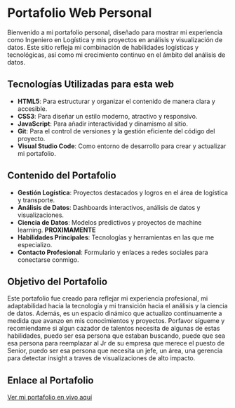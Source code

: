 # **Portafolio Web Personal**

Bienvenido a mi portafolio personal, diseñado para mostrar mi experiencia como Ingeniero en Logística y mis proyectos en análisis y visualización de datos. Este sitio refleja mi combinación de habilidades logísticas y tecnológicas, así como mi crecimiento continuo en el ámbito del análisis de datos.

## **Tecnologías Utilizadas para esta web**
- **HTML5**: Para estructurar y organizar el contenido de manera clara y accesible.
- **CSS3**: Para diseñar un estilo moderno, atractivo y responsivo.
- **JavaScript**: Para añadir interactividad y dinamismo al sitio.
- **Git**: Para el control de versiones y la gestión eficiente del código del proyecto.
- **Visual Studio Code**: Como entorno de desarrollo para crear y actualizar mi portafolio.

## **Contenido del Portafolio**
- **Gestión Logística**: Proyectos destacados y logros en el área de logística y transporte.
- **Análisis de Datos**: Dashboards interactivos, análisis de datos y visualizaciones.
- **Ciencia de Datos**: Modelos predictivos y proyectos de machine learning. **PROXIMAMENTE**
- **Habilidades Principales**: Tecnologías y herramientas en las que me especializo.
- **Contacto Profesional**: Formulario y enlaces a redes sociales para conectarse conmigo.

## **Objetivo del Portafolio**
Este portafolio fue creado para reflejar mi experiencia profesional, mi adaptabilidad hacia la tecnología y mi transición hacia el análisis y la ciencia de datos. Además, es un espacio dinámico que actualizo continuamente a medida que avanzo en mis conocimientos y proyectos. Porfavor sígueme y recomiendame si algun cazador de talentos necesita de algunas de estas habilidades, puedo ser esa persona que estaban buscando, puede que sea esa persona para reemplazar al Jr de su empresa que merece el puesto de Senior, puedo ser esa persona que necesita un jefe, un área, una gerencia para detectar insight a traves de visualizaciones de alto impacto. 

## **Enlace al Portafolio**
[Ver mi portafolio en vivo aquí](https://sebastianmvm.github.io/portfolio/)





